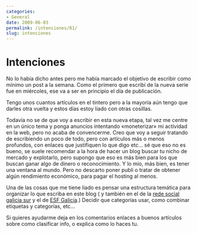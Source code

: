 ```yaml
---
categories:
- General
date: 2009-06-03
permalink: /intenciones/81/
slug: intenciones
---
```


# Intenciones

No lo había dicho antes pero me había marcado el objetivo de escribir como mínimo un post a la semana. Como el primero que escribí de la nueva serie fue en miércoles, ese va a ser en principio el día de publicación.

Tengo unos cuantos artículos en el tintero pero a la mayoría aún tengo que darles otra vuelta y estos días estoy liado con otras cosillas.

Todavía no se de que voy a escribir en esta nueva etapa, tal vez me centre en un único tema y ponga anuncios intentando «moneterizar» mi actividad en la web, pero no acaba de convencerme. Creo que voy a seguir tratando de escribiendo un poco de todo, pero con artículos más o menos profundos, con enlaces que justifiquen lo que digo etc… sé que eso no es bueno, se suele recomendar a la hora de hacer un blog buscar tu nicho de mercado y explotarlo, pero supongo que eso es más bien para los que buscan ganar algo de dinero o reconocimiento. Y lo mio, más bien, es tener una ventana al mundo. Pero no descarto poner publi o tratar de obtener algún rendimiento económico, para pagar el hosting al menos.

Una de las cosas que me tiene liado es pensar una estructura temática para organizar lo que escriba en este blog ( y también en el de la [rede social galicia sur](http://redesocialgaliciasur.org) y el de [ESF Galicia](http://esfgalicia.blogspot.com).) Decidir que categorías usar, como combinar etiquetas y categorías, etc…

Si quieres ayudarme deja en los comentarios enlaces a buenos artículos sobre como clasificar info, o explica como lo haces tu.